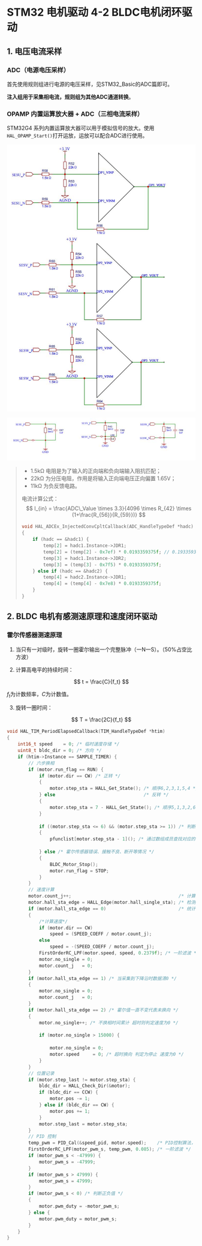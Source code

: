 # STM32 电机驱动 4-2 BLDC电机闭环驱动

## 1. 电压电流采样

### ADC（电源电压采样）

首先使用规则组进行电源的电压采样，见STM32_Basic的ADC篇即可。

**注入组用于采集相电流，规则组为其他ADC通道转换**。

### OPAMP 内置运算放大器 + ADC（三相电流采样）

STM32G4 系列内置运算放大器可以用于模拟信号的放大。使用`HAL_OPAMP_Start()`打开运放，运放可以配合ADC进行使用。

![NULL](picture_1.jpg)

![NULL](picture_2.jpg)

> - 1.5kΩ 电阻是为了输入的正向端和负向端输入阻抗匹配；
> - 22kΩ 为分压电阻，作用是将输入正向端电压正向偏置 1.65V；
> - 11kΩ 为负反馈电路。
>
> 电流计算公式：
> $$
> I_{in} = \frac{ADC\_Value \times 3.3}{4096 \times R_{42} \times (1+\frac{R_{56}}{R_{59}})}
> $$
>
> ```c
> void HAL_ADCEx_InjectedConvCpltCallback(ADC_HandleTypeDef *hadc)
> {
>     if (hadc == &hadc1) {
>         temp[2] = hadc1.Instance->JDR1;
>         temp[2] = (temp[2] - 0x7ef) * 0.0193359375f; // 0.193359375为运放增益，7ef，7f5，7e8为运放直流偏置
>         temp[3] = hadc1.Instance->JDR2;
>         temp[3] = (temp[3] - 0x7f5) * 0.0193359375f;
>     } else if (hadc == &hadc2) {
>         temp[4] = hadc2.Instance->JDR1;
>         temp[4] = (temp[4] - 0x7e8) * 0.0193359375f;
>     }
> }
> ```

## 2. BLDC 电机有感测速原理和速度闭环驱动

### 霍尔传感器测速原理

1. 当只有一对级时，旋转一圈霍尔输出一个完整脉冲（一N一S）。（50%占空比方波）

2. 计算高电平的持续时间：

$$
t = \frac{C}{f_t}
$$

$f_t$为计数频率，$C$为计数值。

3. 旋转一圈时间：

$$
T = \frac{2C}{f_t}
$$



```c
void HAL_TIM_PeriodElapsedCallback(TIM_HandleTypeDef *htim)
{
    int16_t speed    = 0; /* 临时速度存储 */
    uint8_t bldc_dir = 0; /* 方向 */
    if (htim->Instance == SAMPLE_TIMER) {
        // 六步换相
        if (motor.run_flag == RUN) {
            if (motor.dir == CW) /* 正转 */
            {
                motor.step_sta = HALL_Get_State(); /* 顺序6,2,3,1,5,4 */
            } else                                 /* 反转 */
            {
                motor.step_sta = 7 - HALL_Get_State(); /* 顺序5,1,3,2,6,4 。使用7减完后可与数组pfunclist_m1对应上顺序 实际霍尔值为：2,6,4,5,1,3*/
            }

            if ((motor.step_sta <= 6) && (motor.step_sta >= 1)) /* 判断霍尔组合值是否正常 */
            {
                pfunclist[motor.step_sta - 1](); /* 通过数组成员查找对应的函数指针 */

            } else /* 霍尔传感器错误、接触不良、断开等情况 */
            {
                BLDC_Motor_Stop();
                motor.run_flag = STOP;
            }
        }
        // 速度计算
        motor.count_j++;                                        /* 计算速度专用计数值 */
        motor.hall_sta_edge = HALL_Edge(motor.hall_single_sta); /* 检测单个霍尔信号的变化 */
        if (motor.hall_sta_edge == 0)                           /* 统计单个霍尔信号的高电平时间，当只有一对级的时候，旋转一圈为一个完整脉冲。一高一低相加即旋转一圈所花的时间*/
        {
            /*计算速度*/
            if (motor.dir == CW)
                speed = (SPEED_COEFF / motor.count_j);
            else
                speed = -(SPEED_COEFF / motor.count_j);
            FirstOrderRC_LPF(motor.speed, speed, 0.2379f); /* 一阶滤波 */
            motor.no_single = 0;
            motor.count_j   = 0;
        }
        if (motor.hall_sta_edge == 1) /* 当采集到下降沿时数据清0 */
        {
            motor.no_single = 0;
            motor.count_j   = 0;
        }
        if (motor.hall_sta_edge == 2) /* 霍尔值一直不变代表未换向 */
        {
            motor.no_single++; /* 不换相时间累计 超时则判定速度为0 */

            if (motor.no_single > 15000) {

                motor.no_single = 0;
                motor.speed     = 0; /* 超时换向 判定为停止 速度为0 */
            }
        }
        // 位置记录
        if (motor.step_last != motor.step_sta) {
            bldc_dir = HALL_Check_Dir(&motor);
            if (bldc_dir == CCW) {
                motor.pos -= 1;
            } else if (bldc_dir == CW) {
                motor.pos += 1;
            }
            motor.step_last = motor.step_sta;
        }
        // PID 控制
        temp_pwm = PID_Cal(&speed_pid, motor.speed);    /* PID控制算法，输出期望值 */
        FirstOrderRC_LPF(motor_pwm_s, temp_pwm, 0.085); /* 一阶滤波 */
        if (motor_pwm_s < -47999) {
            motor_pwm_s = -47999;
        }
        if (motor_pwm_s > 47999) {
            motor_pwm_s = 47999;
        }
        if (motor_pwm_s < 0) /* 判断正负值 */
        {
            motor.pwm_duty = -motor_pwm_s;
        } else {
            motor.pwm_duty = motor_pwm_s;
        }
    }
}
```

